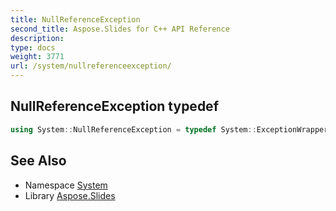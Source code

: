 ```yaml
---
title: NullReferenceException
second_title: Aspose.Slides for C++ API Reference
description: 
type: docs
weight: 3771
url: /system/nullreferenceexception/
---
```

## NullReferenceException typedef




```cpp
using System::NullReferenceException = typedef System::ExceptionWrapper<Details_NullReferenceException >
```

## See Also

* Namespace [System](../)
* Library [Aspose.Slides](../../)